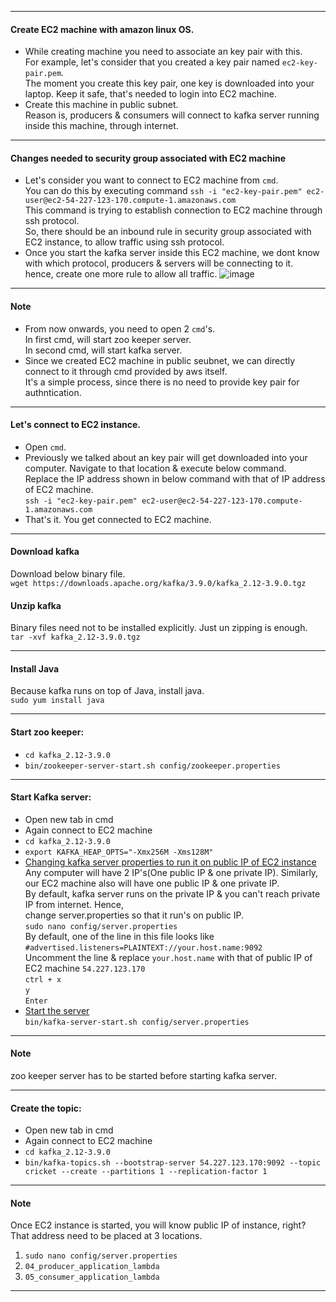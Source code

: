 --------------------------------------------------------------------------------------------------------------------------------
#### Create EC2 machine with amazon linux OS.
- While creating machine you need to associate an key pair with this.</br>
  For example, let's consider that you created a key pair named `ec2-key-pair.pem`.</br>
  The moment you create this key pair, one key is downloaded into your laptop. Keep it safe, that's needed to login into EC2 machine.
- Create this machine in public subnet.</br>
  Reason is, producers & consumers will connect to kafka server running inside this machine, through internet.
--------------------------------------------------------------------------------------------------------------------------------
#### Changes needed to security group associated with EC2 machine
- Let's consider you want to connect to EC2 machine from `cmd`.</br>
  You can do this by executing command `ssh -i "ec2-key-pair.pem" ec2-user@ec2-54-227-123-170.compute-1.amazonaws.com`</br>
  This command is trying to establish connection to EC2 machine through ssh protocol.</br>
  So, there should be an inbound rule in security group associated with EC2 instance, to allow traffic using ssh protocol.
- Once you start the kafka server inside this EC2 machine, we dont know with which protocol, producers & servers will be connecting to it.</br>
  hence, create one more rule to allow all traffic.
  ![image](https://github.com/user-attachments/assets/0eab5a56-be57-46b6-9335-7c24898d0d06)

--------------------------------------------------------------------------------------------------------------------------------
#### Note
- From now onwards, you need to open 2 `cmd`'s.</br>
  In first cmd, will start zoo keeper server.</br>
  In second cmd, will start kafka server.</br>
- Since we created EC2 machine in public seubnet, we can directly connect to it through cmd provided by aws itself.</br>
  It's a simple process, since there is no need to provide key pair for authntication.

--------------------------------------------------------------------------------------------------------------------------------
#### Let's connect to EC2 instance.
- Open `cmd`.
- Previously we talked about an key pair will get downloaded into your computer. Navigate to that location & execute below command.</br>
  Replace the IP address shown in below command with that of IP address of EC2 machine.</br>
  `ssh -i "ec2-key-pair.pem" ec2-user@ec2-54-227-123-170.compute-1.amazonaws.com`</br>
- That's it. You get connected to EC2 machine.
--------------------------------------------------------------------------------------------------------------------------------
#### Download kafka
Download below binary file.</br>
`wget https://downloads.apache.org/kafka/3.9.0/kafka_2.12-3.9.0.tgz`

#### Unzip kafka
Binary files need not to be installed explicitly. Just un zipping is enough.</br>
`tar -xvf kafka_2.12-3.9.0.tgz`

--------------------------------------------------------------------------------------------------------------------------------
#### Install Java
Because kafka runs on top of Java, install java.</br>
`sudo yum install java`

--------------------------------------------------------------------------------------------------------------------------------
#### Start zoo keeper:
- `cd kafka_2.12-3.9.0`
- `bin/zookeeper-server-start.sh config/zookeeper.properties`

--------------------------------------------------------------------------------------------------------------------------------
#### Start Kafka server:
- Open new tab in cmd
- Again connect to EC2 machine
- `cd kafka_2.12-3.9.0`
- `export KAFKA_HEAP_OPTS="-Xmx256M -Xms128M"`
- <ins>Changing kafka server properties to run it on public IP of EC2 instance</ins></br>
  Any computer will have 2 IP's(One public IP & one private IP). Similarly, our EC2 machine also will have one public IP & one private IP.</br>
  By default, kafka server runs on the private IP & you can't reach private IP from internet. Hence,</br>
  change server.properties so that it run's on public IP.</br>
  `sudo nano config/server.properties`</br>
  By default, one of the line in this file looks like `#advertised.listeners=PLAINTEXT://your.host.name:9092`</br>
  Uncomment the line & replace `your.host.name` with that of public IP of EC2 machine `54.227.123.170`</br>
  `ctrl + x`</br>
  `y`</br>
  `Enter`
- <ins>Start the server</ins></br>
  `bin/kafka-server-start.sh config/server.properties`

--------------------------------------------------------------------------------------------------------------------------------
#### Note
zoo keeper server has to be started before starting kafka server.

--------------------------------------------------------------------------------------------------------------------------------
#### Create the topic:
- Open new tab in cmd
- Again connect to EC2 machine
- `cd kafka_2.12-3.9.0`
- `bin/kafka-topics.sh --bootstrap-server 54.227.123.170:9092 --topic cricket --create --partitions 1 --replication-factor 1`

--------------------------------------------------------------------------------------------------------------------------------
#### Note
Once EC2 instance is started, you will know public IP of instance, right?</br>
That address need to be placed at 3 locations.
1. `sudo nano config/server.properties`
2. `04_producer_application_lambda`
3. `05_consumer_application_lambda`

--------------------------------------------------------------------------------------------------------------------------------
